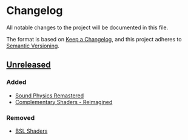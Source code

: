 # Changelog

All notable changes to the project will be documented in this file.

The format is based on [Keep a Changelog](https://keepachangelog.com/en/1.1.0/),
and this project adheres to [Semantic Versioning](https://semver.org/spec/v2.0.0.html).

## [Unreleased]

### Added

- [Sound Physics Remastered](https://github.com/henkelmax/sound-physics-remastered)
- [Complementary Shaders - Reimagined](https://modrinth.com/shader/complementary-reimagined)

### Removed

- [BSL Shaders](https://modrinth.com/shader/bsl-shaders)

[unreleased]: https://github.com/Gwenillia/Neo-Vanilla/compare/0.3.2...HEAD
